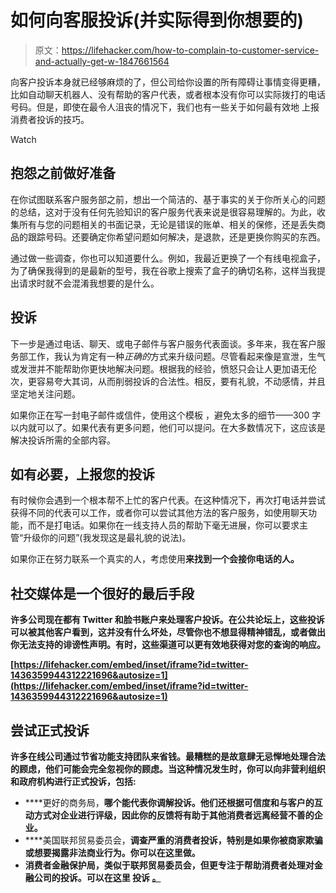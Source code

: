 # 如何向客服投诉(并实际得到你想要的)

> 原文：<https://lifehacker.com/how-to-complain-to-customer-service-and-actually-get-w-1847661564>

向客户投诉本身就已经够麻烦的了，但公司给你设置的所有障碍让事情变得更糟，比如自动聊天机器人、没有帮助的客户代表，或者根本没有你可以实际拨打的电话号码。但是，即使在最令人沮丧的情况下，我们也有一些关于如何最有效地 上报消费者投诉的技巧。

Watch

## **抱怨之前做好准备**

在你试图联系客户服务部之前，想出一个简洁的、基于事实的关于你所关心的问题的总结，这对于没有任何先验知识的客户服务代表来说是很容易理解的。为此，收集所有与您的问题相关的书面记录，无论是错误的账单、相关的保修，还是丢失商品的跟踪号码。还要确定你希望问题如何解决，是退款，还是更换你购买的东西。

通过做一些调查，你也可以知道要什么。例如，我最近更换了一个有线电视盒子，为了确保我得到的是最新的型号，我在谷歌上搜索了盒子的确切名称，这样当我提出请求时就不会混淆我想要的是什么。

## **投诉**

下一步是通过电话、聊天、或电子邮件与客户服务代表面谈。多年来，我在客户服务部工作，我认为肯定有一种*正确的*方式来升级问题。尽管看起来像是宣泄，生气或发泄并不能帮助你更快地解决问题。根据我的经验，愤怒只会让人更加语无伦次，更容易夸大其词，从而削弱投诉的合法性。相反，要有礼貌，不动感情，并且坚定地关注问题。

如果你正在写一封电子邮件或信件，使用这个模板 ，避免太多的细节——300 字以内就可以了。如果代表有更多问题，他们可以提问。在大多数情况下，这应该是解决投诉所需的全部内容。

## **如有必要，上报您的投诉**

有时候你会遇到一个根本帮不上忙的客户代表。在这种情况下，再次打电话并尝试获得不同的代表可以工作，或者你可以尝试其他方法的客户服务，如使用聊天功能，而不是打电话。如果你在一线支持人员的帮助下毫无进展，你可以要求主管“升级你的问题”(我发现这是最礼貌的说法)。

如果你正在努力联系一个真实的人，考虑使用[](https://gethuman.com/)**来找到一个会接你电话的人。**

## ****社交媒体是一个很好的最后手段****

**许多公司现在都有 Twitter 和脸书账户来处理客户投诉。在公共论坛上，这些投诉可以被其他客户看到，这并没有什么坏处，尽管你也不想显得精神错乱，或者做出你无法支持的诽谤性声明。有时，这些渠道可以更有效地获得对您的查询的响应。**

 **[https://lifehacker.com/embed/inset/iframe?id=twitter-1436359944312221696&autosize=1](https://lifehacker.com/embed/inset/iframe?id=twitter-1436359944312221696&autosize=1)** 

## ****尝试正式投诉****

**许多在线公司通过节省功能支持团队来省钱。最糟糕的是故意肆无忌惮地处理合法的顾虑，他们可能会完全忽视你的顾虑。当这种情况发生时，你可以向非营利组织和政府机构进行正式投诉，包括:**

*   ****更好的商务局，**哪个能代表你调解投诉。他们还根据可信度和与客户的互动方式对企业进行评级，因此你的反馈将有助于其他消费者远离经营不善的企业。**
*   ****美国联邦贸易委员会，****调查严重的消费者投诉，特别是如果你被商家欺骗或想要揭露非法商业行为。你可以在这里做。****
*   ******消费者金融保护局**，类似于联邦贸易委员会，但更专注于帮助消费者处理对金融公司的投诉。可以在这里 投诉 [。](https://www.consumerfinance.gov/complaint/)****